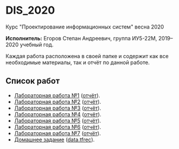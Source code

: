 # DIS_2020
 Курс "Проектирование информационных систем" весна 2020

**Исполнитель:** Егоров Степан Андреевич, группа ИУ5-22М, 2019–2020&nbsp;учебный год.

Каждая работа расположена в&nbsp;своей папке и содержит как все необходимые материалы, так и отчёт по&nbsp;данной работе.

## Список работ
* [Лабораторная работа №1](./tensorflow/lab1) ([отчёт](./tensorflow/lab1/DIS_LR1.pdf)).
* [Лабораторная работа №2](./tensorflow/lab2) ([отчёт](./tensorflow/lab2/DIS_lr2.pdf)).
* [Лабораторная работа №3](./tensorflow/lab3) ([отчёт](./tensorflow/lab3/DIS_LR3.pdf)).
* [Лабораторная работа №4](./tensorflow/lab4) ([отчёт](./tensorflow/lab4/DIS_LR4.pdf)).
* [Лабораторная работа №5](./tensorflow/lab5) ([отчёт](./tensorflow/lab5/DIS_lr5.pdf)).
* [Лабораторная работа №6](./tensorflow/lab6) ([отчёт](./tensorflow/lab6/DIS_lr6.pdf)).
* [Лабораторная работа №7](./tensorflow/lab7) ([отчёт](./tensorflow/lab7/DIS_lr7.pdf)).
* [Домашнее задание](./tensorflow/lab7) ([data.tfrec](https://drive.google.com/drive/u/0/my-drive)).
